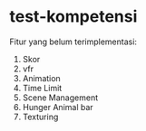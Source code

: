# test-kompetensi
Fitur yang belum terimplementasi:
1. Skor
2. vfr
3. Animation
4. Time Limit
5. Scene Management
6. Hunger Animal bar
7. Texturing
